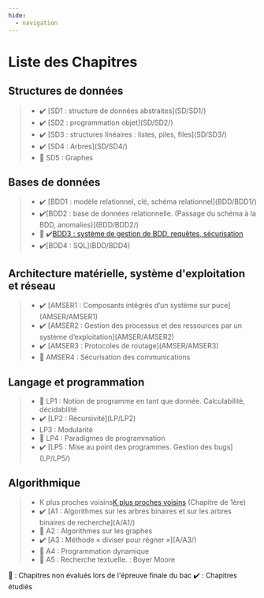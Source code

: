 ```yaml
---
hide:
  - navigation
---
```


# **Liste des Chapitres** 

## Structures de données
> -  <!--SD1 : structure de données abstraites -->✔️ [SD1 : structure de données abstraites](SD/SD1/)  
> -  <!--SD2 : programmation objet-->✔️ [SD2 : programmation objet](SD/SD2/)
> -  <!--SD3 : structures linéaires : listes, piles, files-->✔️ [SD3 : structures linéaires : listes, piles, files](SD/SD3/)  
> -  <!--SD4 : Arbres-->✔️ [SD4 : Arbres](SD/SD4/)  
> -  🐌 SD5 : Graphes<!--✔️ [SD5 : Graphes](SD/SD5/)--> 

## Bases de données
> -  <!--BDD1 : modèle relationnel, clé, schéma relationnel-->✔️ [BDD1 : modèle relationnel, clé, schéma relationnel](BDD/BDD1/)
> -  <!--BDD2 : base de données relationnelle. (Passage du schéma à la BDD, anomalies)-->✔️[BDD2 : base de données relationnelle. (Passage du schéma à la BDD, anomalies)](BDD/BDD2/)
> -  🐌 <!--BDD3 : système de gestion de BDD, requêtes, sécurisation-->✔️[BDD3 : système de gestion de BDD, requêtes, sécurisation](BDD/BDD2/)   
> -  <!--BDD4 : SQL-->✔️[BDD4 : SQL](BDD/BDD4)

## Architecture matérielle, système d'exploitation et réseau
> -  <!--AMSER1 : Composants intégrés d’un système sur puce-->✔️ [AMSER1 : Composants intégrés d’un système sur puce](AMSER/AMSER1)   
> -  <!--AMSER2 : Gestion des processus et des ressources par un système d’exploitation-->✔️ [AMSER2 : Gestion des processus et des ressources par un système d’exploitation](AMSER/AMSER2)  
> -  <!--AMSER3 : Protocoles de routage-->✔️ [AMSER3 : Protocoles de routage](AMSER/AMSER3)
> -  🐌 AMSER4 : Sécurisation des communications<!--✔️ [AMSER4 : Sécurisation des communications](AMSER/AMSER4)--> 

## Langage et programmation
> -  🐌 LP1 : Notion de programme en tant que donnée. Calculabilité, décidabilité   
> -  <!--LP2 : Récursivité-->✔️ [LP2 : Récursivité](LP/LP2)
> -  LP3 : Modularité<!--✔️ [LP3 : Modularité ](LP/LP3)-->
> -  🐌 LP4 : Paradigmes de programmation   
> -  <!--LP5 : Mise au point des programmes. Gestion des bugs-->✔️ [LP5 : Mise au point des programmes. Gestion des bugs](LP/LP5/)


## Algorithmique
> -  K plus proches voisins[K plus proches voisins](A/13/) (Chapitre de 1ère)
> -  <!--A1 : Algorithmes sur les arbres binaires et sur les arbres binaires de recherche-->✔️ [A1 : Algorithmes sur les arbres binaires et sur les arbres binaires de recherche](A/A1/)  
> -  🐌 A2 : Algorithmes sur les graphes<!--✔️ [A2 : Algorithmes sur les graphes](A/A2/)-->  
> -  <!--A3 : Méthode « diviser pour régner »-->✔️ [A3 : Méthode « diviser pour régner »](A/A3/)   
> - 🐌 A4 : Programmation dynamique   
> - 🐌 A5 : Recherche textuelle. : Boyer Moore 

🐌 : Chapitres non évalués lors de l'épreuve finale du bac
✔️ : Chapitres étudiés